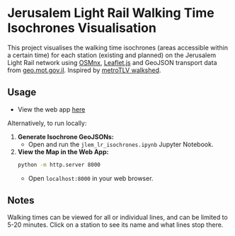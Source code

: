 # Jerusalem Light Rail Walking Time Isochrones Visualisation
This project visualises the walking time isochrones (areas accessible within a certain time) for each station (existing and planned) on the Jerusalem Light Rail network using [OSMnx](https://github.com/gboeing/osmnx), [Leaflet.js](https://github.com/Leaflet/Leaflet) and GeoJSON transport data from [geo.mot.gov.il](geo.mot.gov.il). Inspired by [metroTLV walkshed](https://github.com/elad661/metroTLV_walkshed).


## Usage

- View the web app [here](omgaler.github.io/Jlem-Walking-Map/)

Alternatively, to run locally:
1. **Generate Isochrone GeoJSONs:**
    - Open and run the `jlem_lr_isochrones.ipynb` Jupyter Notebook.
2. **View the Map in the Web App:**
    ```bash
    python -m http.server 8000
    ```
    - Open `localhost:8000` in your web browser.

## Notes
Walking times can be viewed for all or individual lines, and can be limited to 5-20 minutes. Click on a station to see its name and what lines stop there. 